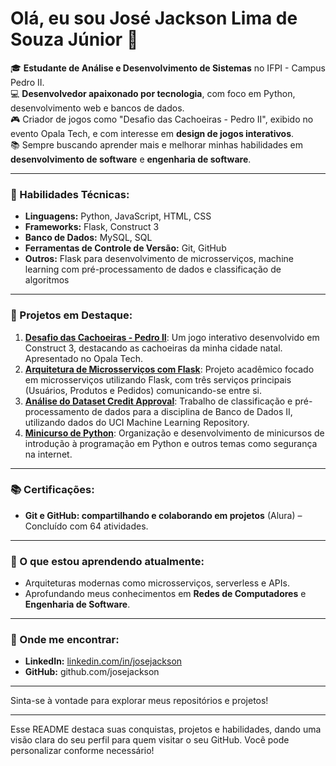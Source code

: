 # Olá, eu sou José Jackson Lima de Souza Júnior 👋

🎓 **Estudante de Análise e Desenvolvimento de Sistemas** no IFPI - Campus Pedro II.  
💻 **Desenvolvedor apaixonado por tecnologia**, com foco em Python, desenvolvimento web e bancos de dados.  
🎮 Criador de jogos como "Desafio das Cachoeiras - Pedro II", exibido no evento Opala Tech, e com interesse em **design de jogos interativos**.  
📚 Sempre buscando aprender mais e melhorar minhas habilidades em **desenvolvimento de software** e **engenharia de software**.

---

### 🔧 Habilidades Técnicas:
- **Linguagens:** Python, JavaScript, HTML, CSS
- **Frameworks:** Flask, Construct 3
- **Banco de Dados:** MySQL, SQL
- **Ferramentas de Controle de Versão:** Git, GitHub
- **Outros:** Flask para desenvolvimento de microsserviços, machine learning com pré-processamento de dados e classificação de algoritmos

---

### 🚀 Projetos em Destaque:
1. **[Desafio das Cachoeiras - Pedro II](#)**: Um jogo interativo desenvolvido em Construct 3, destacando as cachoeiras da minha cidade natal. Apresentado no Opala Tech.
2. **[Arquitetura de Microsserviços com Flask](#)**: Projeto acadêmico focado em microsserviços utilizando Flask, com três serviços principais (Usuários, Produtos e Pedidos) comunicando-se entre si.
3. **[Análise do Dataset Credit Approval](#)**: Trabalho de classificação e pré-processamento de dados para a disciplina de Banco de Dados II, utilizando dados do UCI Machine Learning Repository.
4. **[Minicurso de Python](#)**: Organização e desenvolvimento de minicursos de introdução à programação em Python e outros temas como segurança na internet.

---

### 📚 Certificações:
- **Git e GitHub: compartilhando e colaborando em projetos** (Alura) – Concluído com 64 atividades.

---

### 🌱 O que estou aprendendo atualmente:
- Arquiteturas modernas como microsserviços, serverless e APIs.
- Aprofundando meus conhecimentos em **Redes de Computadores** e **Engenharia de Software**.

---

### 🔗 Onde me encontrar:
- **LinkedIn:** [linkedin.com/in/josejackson](#)
- **GitHub:** github.com/josejackson

---

Sinta-se à vontade para explorar meus repositórios e projetos!

---

Esse README destaca suas conquistas, projetos e habilidades, dando uma visão clara do seu perfil para quem visitar o seu GitHub. Você pode personalizar conforme necessário!
